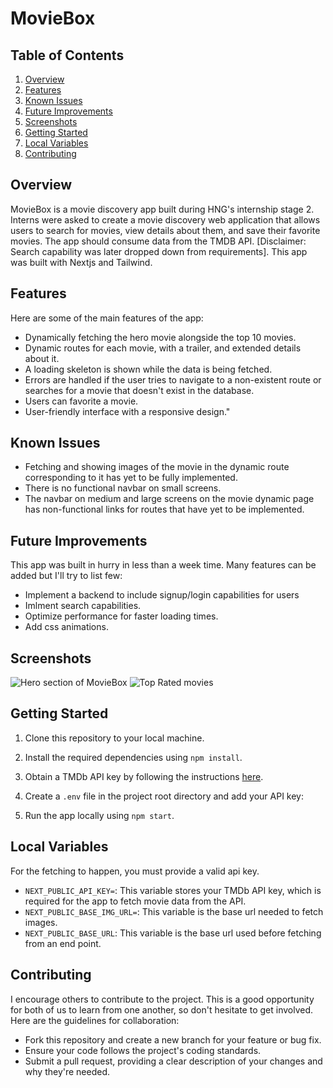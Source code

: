 # MovieBox

## Table of Contents

1. [Overview](#overview)
2. [Features](#features)
3. [Known Issues](#known-issues)
4. [Future Improvements](#future-improvements)
5. [Screenshots](#screenshots)
6. [Getting Started](#getting-started)
7. [Local Variables](#local-variables)
8. [Contributing](#contributing)

## Overview

MovieBox is a movie discovery app built during HNG's internship stage 2. Interns were asked to create a movie discovery web application that allows users to search for movies, view details about them, and save their favorite movies. The app should consume data from the TMDB API. [Disclaimer: Search capability was later dropped down from requirements]. This app was built with Nextjs and Tailwind.

## Features

Here are some of the main features of the app:

- Dynamically fetching the hero movie alongside the top 10 movies.
- Dynamic routes for each movie, with a trailer, and extended details about it.
- A loading skeleton is shown while the data is being fetched.
- Errors are handled if the user tries to navigate to a non-existent route or searches for a movie that doesn't exist in the database.
- Users can favorite a movie.
- User-friendly interface with a responsive design."

## Known Issues

- Fetching and showing images of the movie in the dynamic route corresponding to it has yet to be fully implemented.
- There is no functional navbar on small screens.
- The navbar on medium and large screens on the movie dynamic page has non-functional links for routes that have yet to be implemented.

## Future Improvements

This app was built in hurry in less than a week time. Many features can be added but I'll try to list few:

- Implement a backend to include signup/login capabilities for users
- Imlment search capabilities.
- Optimize performance for faster loading times.
- Add css animations.

## Screenshots

![Hero section of MovieBox](https://i.ibb.co/V9sTzJd/screencapture-localhost-3000-2023-09-15-18-52-53-2.png)
![Top Rated movies](https://i.ibb.co/6JvRjcm/screencapture-localhost-3000-2023-09-15-18-52-53-3.png)

## Getting Started

1. Clone this repository to your local machine.
2. Install the required dependencies using `npm install`.
3. Obtain a TMDb API key by following the instructions [here](https://www.themoviedb.org/documentation/api).
4. Create a `.env` file in the project root directory and add your API key:

5. Run the app locally using `npm start`.

## Local Variables

For the fetching to happen, you must provide a valid api key.

- `NEXT_PUBLIC_API_KEY=`: This variable stores your TMDb API key, which is required for the app to fetch movie data from the API.
- `NEXT_PUBLIC_BASE_IMG_URL=`: This variable is the base url needed to fetch images.
- `NEXT_PUBLIC_BASE_URL`: This variable is the base url used before fetching from an end point.

## Contributing

I encourage others to contribute to the project. This is a good opportunity for both of us to learn from one another, so don't hesitate to get involved. Here are the guidelines for collaboration:

- Fork this repository and create a new branch for your feature or bug fix.
- Ensure your code follows the project's coding standards.
- Submit a pull request, providing a clear description of your changes and why they're needed.
